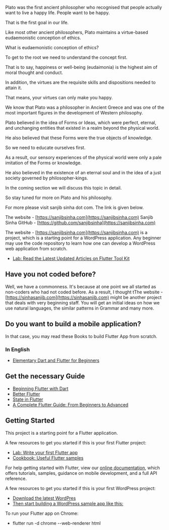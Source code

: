 Plato was the first ancient philosopher who recognised that people actually want to live a happy life. People want to be happy.

That is the first goal in our life.

Like most other ancient philosophers, Plato maintains a virtue-based eudaemonistic conception of ethics. 

What is eudaemonistic conception of ethics?

To get to the root we need to understand the concept first.

That is to say, happiness or well-being (eudaimonia) is the highest aim of moral thought and conduct.

In addition, the virtues are the requisite skills and dispositions needed to attain it.

That means, your virtues can only make you happy. 

We know that Plato was a philosopher in Ancient Greece and was one of the most important figures in the development of Western philosophy. 

Plato believed in the idea of Forms or Ideas, which were perfect, eternal, and unchanging entities that existed in a realm beyond the physical world. 

He also believed that these Forms were the true objects of knowledge.

So we need to educate ourselves first. 

As a result, our sensory experiences of the physical world were only a pale imitation of the Forms or knowledge. 

He also believed in the existence of an eternal soul and in the idea of a just society governed by philosopher-kings.

In the coming section we will discuss this topic in detail. 

So stay tuned for more on Plato and his philosophy.

For more please visit sanjib sinha dot com. The link is given below.

The website - [https://sanjibsinha.com](https://sanjibsinha.com)
Sanjib Sinha GitHub - [https://github.com/sanjibsinha](https://sanjibsinha.com)

The website - [https://sanjibsinha.com](https://sanjibsinha.com) is a project, which is a starting point for a WordPress application. Any beginner may use the code repository to learn how one can develop a WordPress web application from scratch.

- [Lab: Read the Latest Updated Articles on Flutter Tool Kit](https://sanjibsinha.com/category/flutter)

## Have you not coded before?
Well, we have a commonness. 
It's because at one point we all started as non-coders who had not coded before. 
As a result, I thought tThe website - [https://sinhasanjib.com](https://sinhasanjib.com) might be another project that deals with very beginning staff.
You will get an initial ideas on how we use natural languages, the similar patterns in Grammar and many more. 
## Do you want to build a mobile application?
In that case, you may read these Books to build Flutter App from scratch.
### In English
- [Elementary Dart and Flutter for Beginners](https://leanpub.com/elementarydartandflutterforbeginners)

## Get the necessary Guide

- [Beginning Flutter with Dart](https://leanpub.com/beginningflutterwithdart)
- [Better Flutter](https://leanpub.com/betterflutter)
- [State in Flutter](https://leanpub.com/stateinflutter)
- [A Complete Flutter Guide: From Beginners to Advanced](https://leanpub.com/b/acompleteflutterguidefrombeginnerstoadvanced)

## Getting Started

This project is a starting point for a Flutter application.

A few resources to get you started if this is your first Flutter project:

- [Lab: Write your first Flutter app](https://flutter.dev/docs/get-started/codelab)
- [Cookbook: Useful Flutter samples](https://flutter.dev/docs/cookbook)

For help getting started with Flutter, view our
[online documentation](https://flutter.dev/docs), which offers tutorials,
samples, guidance on mobile development, and a full API reference.

A few resources to get you started if this is your first WordPress project:

- [Download the latest WordPres](https://wordpress.org)
- [Then start building a WordPress sample app like this:](https://sanjibsinha.com)

To run your Flutter app on Chrome:

- flutter run -d chrome --web-renderer html
